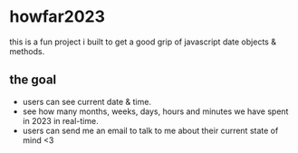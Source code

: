 # howfar2023

this is a fun project i built to get a good grip of javascript date objects & methods.

## the goal

- users can see current date & time.
- see how many months, weeks, days, hours and minutes we have spent in 2023 in real-time.
- users can send me an email to talk to me about their current state of mind <3
